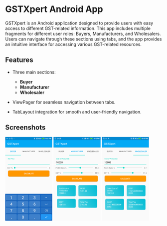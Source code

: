 # GSTXpert Android App

GSTXpert is an Android application designed to provide users with easy access to different GST-related information. This app includes multiple fragments for different user roles: Buyers, Manufacturers, and Wholesalers. Users can navigate through these sections using tabs, and the app provides an intuitive interface for accessing various GST-related resources.

## Features

- Three main sections:
    - **Buyer**
    - **Manufacturer**
    - **Wholesaler**

- ViewPager for seamless navigation between tabs.
- TabLayout integration for smooth and user-friendly navigation.

## Screenshots
<p float="left">
  <img src="screenshots/Screenshot1.png" width="30%" />
  <img src="screenshots/Screenshot3.png" width="30%" />
  <img src="screenshots/Screenshot4.png" width="30%" />
</p>